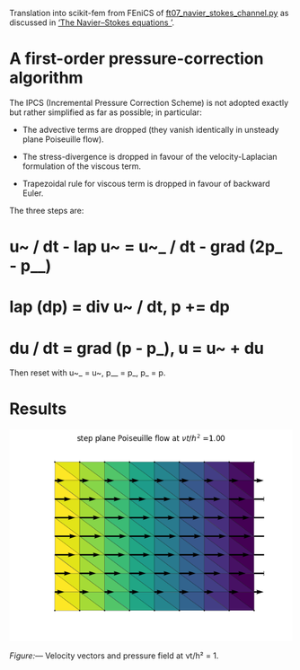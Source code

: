 Translation into scikit-fem from FEniCS of
[ft07_navier_stokes_channel.py](https://fenicsproject.org/pub/tutorial/python/vol1/ft07_navier_stokes_channel.py) as discussed in [‘The Navier–Stokes equations ’](https://fenicsproject.org/pub/tutorial/html/._ftut1009.html#ftut1:NS).

# A first-order pressure-correction algorithm

The IPCS (Incremental Pressure Correction Scheme) is not adopted exactly but rather simplified as far as possible; in particular:

* The advective terms are dropped (they vanish identically in unsteady plane Poiseuille flow).

* The stress-divergence is dropped in favour of the velocity-Laplacian formulation of the viscous term.

* Trapezoidal rule for viscous term is dropped in favour of backward Euler.

The three steps are:

# u~ / dt - lap u~ = u~_ / dt - grad (2p_ - p__)

# lap (dp) = div u~ / dt, p += dp

# du / dt = grad (p - p_), u = u~ + du

Then reset with u~_ = u~, p__ = p_, p_ = p.

# Results

![st07_navier_stokes_channel.png](st07_navier_stokes_channel.png)

_Figure:—_ Velocity vectors and pressure field at νt/h² = 1.
